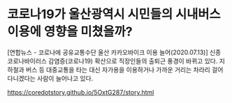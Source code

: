 코로나19가 울산광역시 시민들의 시내버스 이용에 영향을 미쳤을까?
=====

[연합뉴스 - 코로나에 공유교통수단 울산 카카오바이크 이용 늘어(2020.07.13)]
신종 코로나바이러스 감염증(코로나19) 확산으로 직장인들의 출퇴근 풍경이 바뀌고 있다. 지하철과 버스 등 대중교통을 타는 대신 자가용을 이용하거나 가까운 거리는 차라리 걸어다니겠다는 사람이 늘어나고 있다.

<a href='https://coredotstory.github.io/5OxtG287/story.html'>https://coredotstory.github.io/5OxtG287/story.html</a>